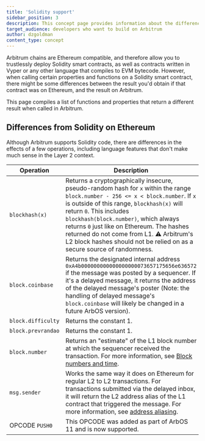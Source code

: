 ```yaml
---
title: 'Solidity support'
sidebar_position: 3
description: This concept page provides information about the differences between Arbitrum and Ethereum in terms of support of the Solidity language, so developers can easily understand what to expect when deploying to Arbitrum
target_audience: developers who want to build on Arbitrum
author: dzgoldman
content_type: concept
---
```


Arbitrum chains are Ethereum compatible, and therefore allow you to trustlessly deploy Solidity smart contracts, as well as contracts written in Vyper or any other language that compiles to EVM bytecode. However, when calling certain properties and functions on a Solidity smart contract, there might be some differences between the result you'd obtain if that contract was on Ethereum, and the result on Arbitrum.

This page compiles a list of functions and properties that return a different result when called in Arbitrum.

## Differences from Solidity on Ethereum

Although Arbitrum supports Solidity code, there are differences in the effects of a few operations, including language features that don't make much sense in the Layer 2 context.

| Operation          | Description                                                                                                                                                                                                                                                                                                                                                                                                            |
| ------------------ | ---------------------------------------------------------------------------------------------------------------------------------------------------------------------------------------------------------------------------------------------------------------------------------------------------------------------------------------------------------------------------------------------------------------------- |
| `blockhash(x)`     | Returns a cryptographically insecure, pseudo-random hash for `x` within the range `block.number - 256 <= x < block.number`. If `x` is outside of this range, `blockhash(x)` will return `0`. This includes `blockhash(block.number)`, which always returns `0` just like on Ethereum. The hashes returned do not come from L1. ⚠️ Arbitrum's L2 block hashes should not be relied on as a secure source of randomness. |
| `block.coinbase`   | Returns the designated internal address `0xA4b000000000000000000073657175656e636572` if the message was posted by a sequencer. If it's a delayed message, it returns the address of the delayed message's poster (Note: the handling of delayed message's `block.coinbase` will likely be changed in a future ArbOS version).                                                                                          |
| `block.difficulty` | Returns the constant 1.                                                                                                                                                                                                                                                                                                                                                                                                |
| `block.prevrandao` | Returns the constant 1.                                                                                                                                                                                                                                                                                                                                                                                                |
| `block.number`     | Returns an "estimate" of the L1 block number at which the sequencer received the transaction. For more information, see [Block numbers and time](/build-decentralized-apps/arbitrum-vs-ethereum/02-block-numbers-and-time.md).                                                                                                                                                                                         |
| `msg.sender`       | Works the same way it does on Ethereum for regular L2 to L2 transactions. For transactions submitted via the delayed inbox, it will return the L2 address alias of the L1 contract that triggered the message. For more information, see [address aliasing](/arbos/l1-to-l2-messaging.mdx#address-aliasing).                                                                                                           |
| OPCODE `PUSH0`     | This OPCODE was added as part of ArbOS 11 and is now supported.                                                                                                                                                                                                                                                                                                                                                        |
